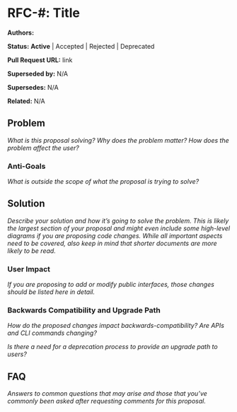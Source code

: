 # RFC-#: Title

**Authors:**

**Status:** **Active** | Accepted | Rejected | Deprecated

**Pull Request URL:** link

**Superseded by:** N/A

**Supersedes:** N/A

**Related:** N/A


## Problem
*What is this proposal solving? Why does the problem matter? How does the problem affect the user?*

### Anti-Goals
*What is outside the scope of what the proposal is trying to solve?*

## Solution
*Describe your solution and how it’s going to solve the problem. This is likely the largest section of your proposal and might even include some high-level diagrams if you are proposing code changes. While all important aspects need to be covered, also keep in mind that shorter documents are more likely to be read.*

### User Impact
*If you are proposing to add or modify public interfaces, those changes should be listed here in detail.*

### Backwards Compatibility and Upgrade Path
*How do the proposed changes impact backwards-compatibility? Are APIs and CLI commands changing?*

*Is there a need for a deprecation process to provide an upgrade path to users?*

## FAQ
*Answers to common questions that may arise and those that you’ve commonly been asked after requesting comments for this proposal.*
